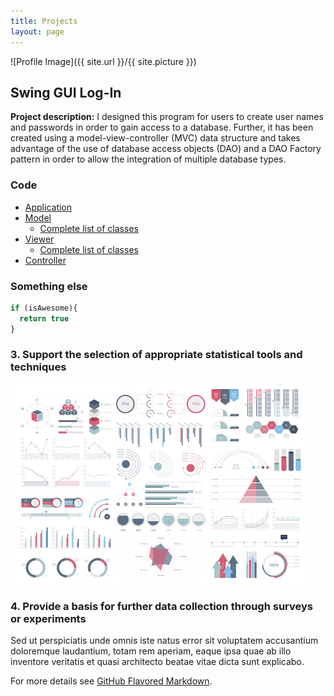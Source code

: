 ```yaml
---
title: Projects
layout: page
---
```

![Profile Image]({{ site.url }}/{{ site.picture }})

## Swing GUI Log-In

**Project description:** I designed this program for users to create user names and passwords in order to gain access to a database.  Further, it has been created using a model-view-controller (MVC) data structure and takes advantage of the use of database access objects (DAO) and a DAO Factory pattern in order to allow the integration of multiple database types.

### Code

- [Application](https://raw.githubusercontent.com/chrishamlin98/Class-Sorter-MCV/master/src/classSorter/app/Application.java)
- [Model](https://raw.githubusercontent.com/chrishamlin98/Class-Sorter-MCV/master/src/classSorter/dataModel/Model.java)
   - [Complete list of classes](https://github.com/chrishamlin98/Class-Sorter-MCV/tree/master/src/classSorter/dataModel)
- [Viewer](https://raw.githubusercontent.com/chrishamlin98/Class-Sorter-MCV/master/src/classSorter/viewer/View.java)
   - [Complete list of classes](https://github.com/chrishamlin98/Class-Sorter-MCV/tree/master/src/classSorter/viewer)
- [Controller](https://raw.githubusercontent.com/chrishamlin98/Class-Sorter-MCV/master/src/classSorter/controller/Controller.java)

### Something else

```javascript
if (isAwesome){
  return true
}
```

### 3. Support the selection of appropriate statistical tools and techniques

![Image of Stat Tools](https://github.com/chrishamlin98/chrishamlin98.github.io/blob/master/assets/images/dummy_thumbnail.jpg?raw=true)

### 4. Provide a basis for further data collection through surveys or experiments

Sed ut perspiciatis unde omnis iste natus error sit voluptatem accusantium doloremque laudantium, totam rem aperiam, eaque ipsa quae ab illo inventore veritatis et quasi architecto beatae vitae dicta sunt explicabo.

For more details see [GitHub Flavored Markdown](https://guides.github.com/features/mastering-markdown/).
